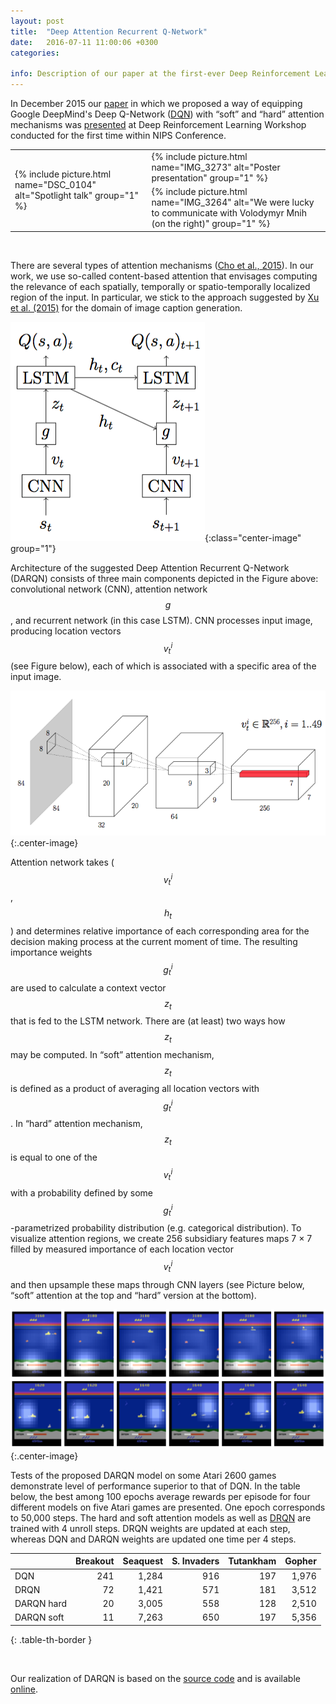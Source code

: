 ```yaml
---
layout: post
title:  "Deep Attention Recurrent Q-Network"
date:   2016-07-11 11:00:06 +0300
categories:

info: Description of our paper at the first-ever Deep Reinforcement Learning Workshop at NIPS 2015 in Montréal, Canada.
---
```

In December 2015 our [paper][darqn] in which we proposed a way of equipping Google DeepMind's Deep Q-Network ([DQN][dqn]) with “soft” and “hard” attention mechanisms was [presented][deeprlworkshop] at Deep Reinforcement Learning Workshop conducted for the first time within NIPS Conference.

<table>
<tr>
<td rowspan="2">
{% include picture.html name="DSC_0104" alt="Spotlight talk" group="1" %}
</td>
<td>
{% include picture.html name="IMG_3273" alt="Poster presentation" group="1" %}
</td>
</tr>
<tr>
<td>
{% include picture.html name="IMG_3264" alt="We were lucky to communicate with Volodymyr Mnih (on the right)" group="1" %}
</td>
</tr>
</table>

<br />

There are several types of attention mechanisms ([Cho et al., 2015][cho]). In our work, we use so-called content-based attention that envisages computing the relevance of each spatially, temporally or spatio-temporally localized region of the input. In particular, we stick to the approach suggested by [Xu et al. (2015)][xu] for the domain of image caption generation.

![The Deep Attention Recurrent Q-Network](/assets/DARQN.png){:class="center-image" group="1"}

Architecture of the suggested Deep Attention Recurrent Q-Network (DARQN) consists of three main components depicted in the Figure above: convolutional network (CNN), attention network $$g$$, and recurrent network (in this case LSTM). CNN processes input image, producing location vectors $$v^{i}_t$$ (see Figure below), each of which is associated with a specific area of the input image.

![The convolutional network architecture in DARQN](/assets/DARQN_CNN.png){:.center-image}

Attention network takes ($$v^{i}_t$$, $$h_t$$) and determines relative importance of each corresponding area for the decision making process at the current moment of time. The resulting importance weights $$g^{i}_t$$ are used to calculate a context vector $$z_t$$ that is fed to the LSTM network. There are (at least) two ways how $$z_t$$ may be computed. In “soft” attention mechanism, $$z_t$$ is defined as a product of averaging all location vectors with $$g^{i}_t$$. In “hard” attention mechanism, $$z_t$$ is  equal to one of the $$v^{i}_t$$ with a probability defined by some $$g^{i}_t$$-parametrized probability distribution (e.g. categorical distribution).
To visualize attention regions, we create 256 subsidiary features maps 7 × 7 filled by measured importance of each location vector $$v^{i}_t$$ and then upsample these maps through CNN layers (see Picture below, “soft” attention at the top and “hard” version at the bottom).

![Visualization of attention regions](/assets/attention.png){:.center-image}

Tests of the proposed DARQN model on some Atari 2600 games demonstrate level of performance superior to that of DQN. In the table below, the best among 100 epochs average rewards per episode for four different models on five Atari games are presented. One epoch corresponds to 50,000 steps. The hard and soft attention models as well as [DRQN][drqn] are trained with 4 unroll steps. DRQN weights are updated at each step, whereas DQN and DARQN weights are updated one time per 4 steps.

|            | Breakout | Seaquest | S. Invaders | Tutankham | Gopher 
-------------|---------:|---------:|------------:|----------:|--------:
| DQN        | 241      |    1,284 |         916 |       197 |  1,976
| DRQN       | 72       |    1,421 |         571 |       181 |  3,512
| DARQN hard | 20       |    3,005 |         558 |       128 |  2,510
| DARQN soft | 11       |    7,263 |         650 |       197 |  5,356
{: .table-th-border }

<br/>

Our realization of DARQN is based on the [source code][dqn] and is available [online][darqn-github]. 


[deeprlworkshop]: http://rll.berkeley.edu/deeprlworkshop/

[cho]: http://arxiv.org/pdf/1507.01053.pdf

[xu]: http://arxiv.org/abs/1502.03044

[dqn]: https://sites.google.com/a/deepmind.com/dqn

[drqn]: http://arxiv.org/abs/1507.06527

[darqn]: https://arxiv.org/abs/1512.01693

[darqn-github]: https://github.com/5vision/DARQN